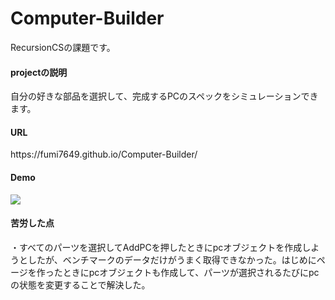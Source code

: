 # Computer-Builder

RecursionCSの課題です。

<h4>projectの説明</h4>

自分の好きな部品を選択して、完成するPCのスペックをシミュレーションできます。

<h4>URL</h4>
https://fumi7649.github.io/Computer-Builder/

<h4>Demo</h4>
<img src="https://user-images.githubusercontent.com/80373104/153735674-c693e97e-1c5b-4621-9f8e-0e8f9b203f5e.jpg">

<h4>苦労した点</h4>
 ・すべてのパーツを選択してAddPCを押したときにpcオブジェクトを作成しようとしたが、ベンチマークのデータだけがうまく取得できなかった。はじめにページを作ったときにpcオブジェクトも作成して、パーツが選択されるたびにpcの状態を変更することで解決した。
 

